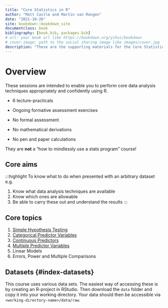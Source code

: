 ```yaml
--- 
title: "Core Statistics in R"
author: "Matt Castle and Martin van Rongen"
date: "2021-10-26"
site: bookdown::bookdown_site
documentclass: book
bibliography: [book.bib, packages.bib]
# url: your book url like https://bookdown.org/yihui/bookdown
# cover-image: path to the social sharing image like images/cover.jpg
description: "These are the supporting materials for the Core Statistics modules of the PSLS Biostatistics Initiative, Cambridge University." 
---
```




# Overview

These sessions are intended to enable you to perform core data analysis techniques appropriately and confidently using R.

- 6 lecture-practicals
- Ongoing formative assessment exercises
- No formal assessment

- No mathematical derivations
- No pen and paper calculations

They are **not** a “how to mindlessly use a stats program” course!

## Core aims
:::highlight
To know what to do when presented with an arbitrary dataset e.g.

1. Know what data analysis techniques are available
2. Know which ones are allowable
3. Be able to carry these out and understand the results
:::

## Core topics

1. [Simple Hypothesis Testing](#cs1-intro)
2. [Categorical Predictor Variables](#cs2-intro)
3. [Continuous Predictors](#cs3-intro) 
4. [Multiple Predictor Variables](#cs4-intro)
5. Linear Models 
6. Errors, Power and Multiple Comparisons

## Datasets {#index-datasets}

This course uses various data sets. The easiest way of accessing these is by creating an R-project in RStudio. Then download the `data` folder and copy it into your working directory. Your data should then be accessible via `<working-directory-name>/data/raw`.

